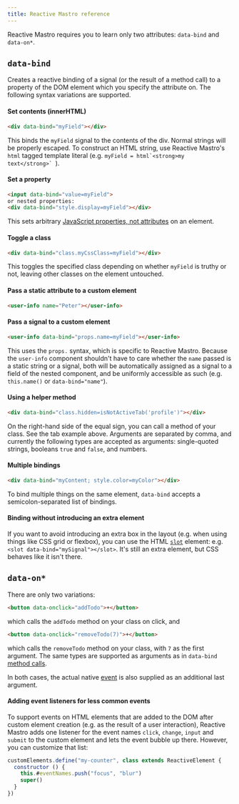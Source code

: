```yaml
---
title: Reactive Mastro reference
---
```


Reactive Mastro requires you to learn only two attributes: `data-bind` and `data-on*`.

## `data-bind`

Creates a reactive binding of a signal (or the result of a method call) to a property of the DOM element which you specify the attribute on. The following syntax variations are supported.

#### Set contents (innerHTML)
```html
<div data-bind="myField"></div>
```
This binds the `myField` signal to the contents of the div. Normal strings will be properly escaped. To construct an HTML string, use Reactive Mastro's `html` tagged template literal (e.g. ``myField = html`<strong>my text</strong>` ``).

#### Set a property
```html
<input data-bind="value=myField">
or nested properties:
<div data-bind="style.display=myField"></div>
```
This sets arbitrary [JavaScript properties, not attributes](https://stackoverflow.com/a/6004028/214446) on an element.

#### Toggle a class
```html
<div data-bind="class.myCssClass=myField"></div>
```
This toggles the specified class depending on whether `myField` is truthy or not, leaving other classes on the element untouched.

#### Pass a static attribute to a custom element
```html
<user-info name="Peter"></user-info>
```

#### Pass a signal to a custom element
```html
<user-info data-bind="props.name=myField"></user-info>
```
This uses the `props.` syntax, which is specific to Reactive Mastro. Because the `user-info` component shouldn't have to care whether the `name` passed is a static string or a signal, both will be automatically assigned as a signal to a field of the nested component, and be uniformly accessible as such (e.g. `this.name()` or `data-bind="name"`).

#### Using a helper method
```html
<div data-bind="class.hidden=isNotActiveTab('profile')"></div>
```
On the right-hand side of the equal sign, you can call a method of your class. See the tab example above. Arguments are separated by comma, and currently the following types are accepted as arguments: single-quoted strings, booleans `true` and `false`, and numbers.

#### Multiple bindings
```html
<div data-bind="myContent; style.color=myColor"></div>
```
To bind multiple things on the same element, `data-bind` accepts a semicolon-separated list of bindings.

#### Binding without introducing an extra element

If you want to avoid introducing an extra box in the layout (e.g. when using things like CSS grid or flexbox), you can use the HTML [`slot`](https://developer.mozilla.org/en-US/docs/Web/HTML/Element/slot) element: e.g. `<slot data-bind="mySignal"></slot>`. It's still an extra element, but CSS behaves like it isn't there.

## `data-on*`

There are only two variations:

```html
<button data-onclick="addTodo">+</button>
```
which calls the `addTodo` method on your class on click, and

```html
<button data-onclick="removeTodo(7)">+</button>
```
which calls the `removeTodo` method on your class, with `7` as the first argument. The same types are supported as arguments as in `data-bind` [method calls](#using-a-helper-method).

In both cases, the actual native [event](https://developer.mozilla.org/en-US/docs/Web/API/Event) is also supplied as an additional last argument.

#### Adding event listeners for less common events

To support events on HTML elements that are added to the DOM after custom element creation (e.g. as the result of a user interaction), Reactive Mastro adds one listener for the event names `click`, `change`, `input` and `submit` to the custom element and lets the event bubble up there. However, you can customize that list:

```js
customElements.define("my-counter", class extends ReactiveElement {
  constructor () {
    this.#eventNames.push("focus", "blur")
    super()
  }
})
```
